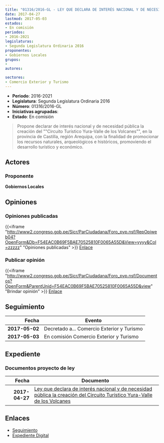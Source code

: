 ```yaml
---
title: "01316/2016-GL - LEY QUE DECLARA DE INTERÉS NACIONAL Y DE NECESIDAD PÚBLICA LA CREACIÓN DEL CIRCUITO TURÍSTICO YURA-VALLE DE LOS VOLCANES"
date: 2017-04-27
lastmod: 2017-05-03
estados:
- En comisión
periodos:
- 2016-2021
legislaturas:
- Segunda Legislatura Ordinaria 2016
proponentes:
- Gobiernos Locales
grupos:
- 
autores:

sectores:
- Comercio Exterior y Turismo
---
```

- **Periodo**: 2016-2021
- **Legislatura**: Segunda Legislatura Ordinaria 2016
- **Número**: 01316/2016-GL
- **Iniciativas agrupadas**: 
- **Estado**: En comisión

> Propone declarar de interés nacional y de necesidad pública la creación del ""Circuito Turístico Yura-Valle de los Volcanes"", en la provincia de Castilla, región Arequipa, con la finalidad de promocionar los recursos naturales, arqueológicos e históricos, promoviendo el desarrollo turístico y económico.


## Actores

### Proponente

**Gobiernos Locales**

## Opiniones

### Opiniones publicadas

{{<iframe "http://www2.congreso.gob.pe/Sicr/ParCiudadana/Foro_pvp.nsf/RepOpiweb04?OpenForm&Db=F54EAC0B69F5BAE70525810F0065A55D&View=yyyy&Col=zzzzz" "Opiniones publicadas" >}}
[Enlace](http://www2.congreso.gob.pe/Sicr/ParCiudadana/Foro_pvp.nsf/RepOpiweb04?OpenForm&Db=F54EAC0B69F5BAE70525810F0065A55D&View=yyyy&Col=zzzzz)

### Publicar opinión

{{<iframe "http://www2.congreso.gob.pe/Sicr/ParCiudadana/Foro_pvp.nsf/Documentos?OpenForm&ParentUnid=F54EAC0B69F5BAE70525810F0065A55D&view" "Brindar opinión" >}}
[Enlace](http://www2.congreso.gob.pe/Sicr/ParCiudadana/Foro_pvp.nsf/Documentos?OpenForm&ParentUnid=F54EAC0B69F5BAE70525810F0065A55D&view)


## Seguimiento

| Fecha | Evento |
|------:|--------|
| **2017-05-02** | Decretado a... Comercio Exterior y Turismo |
| **2017-05-03** | En comisión Comercio Exterior y Turismo |

## Expediente

### Documentos proyecto de ley

| Fecha | Documento |
|------:|-----------|
| **2017-04-27** | [Ley que declara de interés nacional y de necesidad pública la creación del Circuito Turístico Yura-Valle de los Volcanes](http://www.leyes.congreso.gob.pe/Documentos/2016_2021/Proyectos_de_Ley_y_de_Resoluciones_Legislativas/PL0131620170427..pdf) |

## Enlaces

- [Seguimiento](http://www2.congreso.gob.pe/Sicr/TraDocEstProc/CLProLey2016.nsf/f7fff46988ca05b1052578e100829cc7/607bf71bddf1b8a30525810f005cb75d?OpenDocument)
- [Expediente Digital](http://www2.congreso.gob.pe/Sicr/TraDocEstProc/Expvirt_2011.nsf/visbusqptramdoc1621/01316?opendocument)

